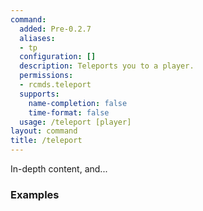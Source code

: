 ```yaml
---
command:
  added: Pre-0.2.7
  aliases:
  - tp
  configuration: []
  description: Teleports you to a player.
  permissions:
  - rcmds.teleport
  supports:
    name-completion: false
    time-format: false
  usage: /teleport [player]
layout: command
title: /teleport
---
```


In-depth content, and...

### Examples

